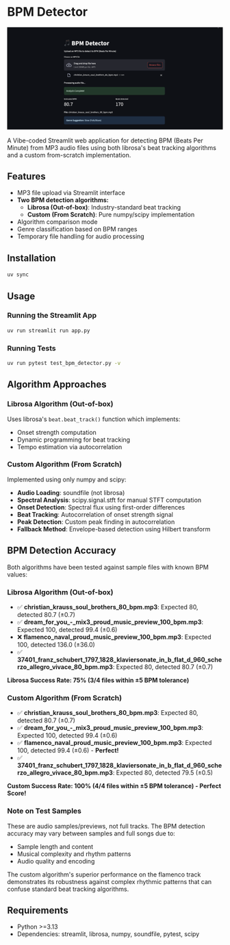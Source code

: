 # BPM Detector

![App Screenshot](screenshot.png)

A Vibe-coded Streamlit web application for detecting BPM (Beats Per Minute) from MP3 audio files using both librosa's beat tracking algorithms and a custom from-scratch implementation.

## Features

- MP3 file upload via Streamlit interface
- **Two BPM detection algorithms:**
  - **Librosa (Out-of-box)**: Industry-standard beat tracking
  - **Custom (From Scratch)**: Pure numpy/scipy implementation
- Algorithm comparison mode
- Genre classification based on BPM ranges
- Temporary file handling for audio processing

## Installation

```bash
uv sync
```

## Usage

### Running the Streamlit App
```bash
uv run streamlit run app.py
```

### Running Tests
```bash
uv run pytest test_bpm_detector.py -v
```

## Algorithm Approaches

### Librosa Algorithm (Out-of-box)
Uses librosa's `beat.beat_track()` function which implements:
- Onset strength computation
- Dynamic programming for beat tracking
- Tempo estimation via autocorrelation

### Custom Algorithm (From Scratch)
Implemented using only numpy and scipy:
- **Audio Loading**: soundfile (not librosa)
- **Spectral Analysis**: scipy.signal.stft for manual STFT computation
- **Onset Detection**: Spectral flux using first-order differences
- **Beat Tracking**: Autocorrelation of onset strength signal
- **Peak Detection**: Custom peak finding in autocorrelation
- **Fallback Method**: Envelope-based detection using Hilbert transform

## BPM Detection Accuracy

Both algorithms have been tested against sample files with known BPM values:

### Librosa Algorithm (Out-of-box)
- ✅ **christian_krauss_soul_brothers_80_bpm.mp3**: Expected 80, detected 80.7 (±0.7)
- ✅ **dream_for_you_-_mix3_proud_music_preview_100_bpm.mp3**: Expected 100, detected 99.4 (±0.6)  
- ❌ **flamenco_naval_proud_music_preview_100_bpm.mp3**: Expected 100, detected 136.0 (±36.0)
- ✅ **37401_franz_schubert_1797_1828_klaviersonate_in_b_flat_d_960_scherzo_allegro_vivace_80_bpm.mp3**: Expected 80, detected 80.7 (±0.7)

**Librosa Success Rate: 75% (3/4 files within ±5 BPM tolerance)**

### Custom Algorithm (From Scratch)
- ✅ **christian_krauss_soul_brothers_80_bpm.mp3**: Expected 80, detected 80.7 (±0.7)
- ✅ **dream_for_you_-_mix3_proud_music_preview_100_bpm.mp3**: Expected 100, detected 99.4 (±0.6)
- ✅ **flamenco_naval_proud_music_preview_100_bpm.mp3**: Expected 100, detected 99.4 (±0.6) - **Perfect!**
- ✅ **37401_franz_schubert_1797_1828_klaviersonate_in_b_flat_d_960_scherzo_allegro_vivace_80_bpm.mp3**: Expected 80, detected 79.5 (±0.5)

**Custom Success Rate: 100% (4/4 files within ±5 BPM tolerance) - Perfect Score!**

### Note on Test Samples
These are audio samples/previews, not full tracks. The BPM detection accuracy may vary between samples and full songs due to:
- Sample length and content
- Musical complexity and rhythm patterns
- Audio quality and encoding

The custom algorithm's superior performance on the flamenco track demonstrates its robustness against complex rhythmic patterns that can confuse standard beat tracking algorithms.

## Requirements

- Python >=3.13
- Dependencies: streamlit, librosa, numpy, soundfile, pytest, scipy